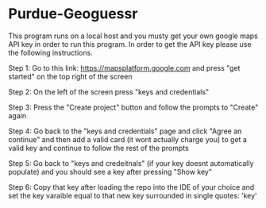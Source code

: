 # Purdue-Geoguessr

This program runs on a local host and you musty get your own google maps API key in order to run this program. In order to get the API key please use the following instructions.

Step 1:
Go to this link: https://mapsplatform.google.com and press "get started" on the top right of the screen

Step 2:
On the left of the screen press "keys and credentials"

Step 3:
Press the "Create project" button and follow the prompts to "Create" again

Step 4: 
Go back to the "keys and credentials" page and click "Agree an continue" and then add a valid card 
(it wont actually charge you) to get a valid key and continue to follow the rest of the prompts

Step 5:
Go back to "keys and credeitnals" (if your key doesnt automatically populate) and you should see a key after pressing "Show key"

Step 6:
Copy that key after loading the repo into the IDE of your choice and set the key varaible equal to that new key surrounded in single quotes: 'key'

